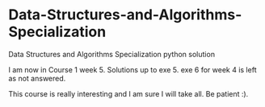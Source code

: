 # Data-Structures-and-Algorithms-Specialization
Data Structures and Algorithms Specialization python solution

I am now in Course 1 week 5. Solutions up to exe 5. exe 6 for week 4 is left as not answered.

This course is really interesting and I am sure I will take all. Be patient :).

